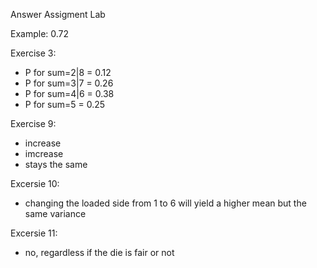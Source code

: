 Answer Assigment Lab

Example: 0.72

Exercise 3:
  - P for sum=2|8 = 0.12
  - P for sum=3|7 = 0.26
  - P for sum=4|6 = 0.38
  - P for sum=5 = 0.25

Exercise 9:
  - increase
  - imcrease
  - stays the same

Excersie 10:
  - changing the loaded side from 1 to 6 will yield a higher mean but the same variance

Excersie 11:
  - no, regardless if the die is fair or not
